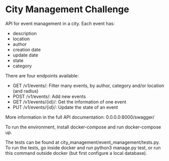 # City Management Challenge

API for event management in a city. Each event has:
* description
* location
* author
* creation date
* update date
* state
* category

There are four endpoints available:
* GET /v1/events/: Filter many events, by author, category and/or location (and radius)
* POST /v1/events/: Add new events
* GET /v1/events/{id}/: Get the information of one event
* PUT /v1/events/{id}/: Update the state of an event

More information in the full API documentation: 0.0.0.0:8000/swagger/

To run the environment, install docker-compose and run docker-compose up.

The tests can be found at city_management/event_management/tests.py.
To run the tests, go inside docker and run python3 manage.py test, or run this command outside docker (but first configure a local database).

